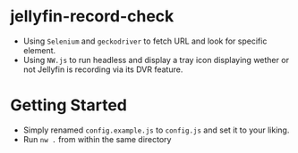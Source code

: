 # jellyfin-record-check
- Using `Selenium` and `geckodriver` to fetch URL and look for specific element.
- Using `NW.js` to run headless and display a tray icon displaying wether or not Jellyfin is recording via its DVR feature.

# Getting Started
- Simply renamed `config.example.js` to `config.js` and set it to your liking.
- Run `nw .` from within the same directory